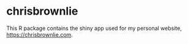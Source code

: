 
<!-- README.md is generated from README.Rmd. Please edit that file -->

# chrisbrownlie

This R package contains the shiny app used for my personal website,
<https://chrisbrownlie.com>.
